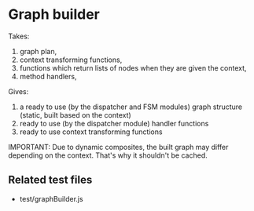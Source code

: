 # Graph builder

Takes:
1. graph plan, 
2. context transforming functions,
3. functions which return lists of nodes when they are given the context,
4. method handlers,

Gives:
1. a ready to use (by the dispatcher and FSM modules) graph structure 
(static, built based on the context)
2. ready to use (by the dispatcher module) handler functions 
3. ready to use context transforming functions

IMPORTANT: Due to dynamic composites, the built graph may differ depending on the context. That's why it shouldn't be cached.

## Related test files
- test/graphBuilder.js